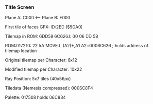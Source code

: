 ### Title Screen

Plane A: C000 <--
Plane B: E000

First tile of faces GFX: ID:2ED ($5DA0)

Tilemap in ROM: 6DD58
6C626.l: 00 06 DD 58

ROM:017210:  22 5A  MOVE.L  (A2)+,A1                 A2=0006C626 ; holds address of tilemap location

Original tilemap per Character: 
6x12

Modified tilemap per Character:
10x22

Ray Position:
5x7 tiles (40x56px)

Tiledata (Nemesis compressed): 0006C8F4

Palette:
017508 holds 06C834
